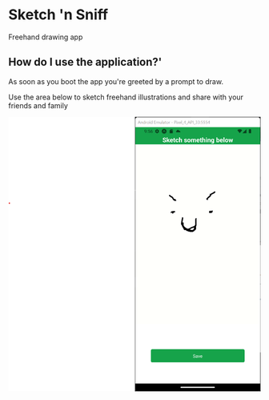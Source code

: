 # Sketch 'n Sniff

Freehand drawing app

## How do I use the application?'

As soon as you boot the app you're greeted by a prompt to draw.

Use the area below to sketch freehand illustrations and share with your friends and family

![Sample Drawing](./images/sample%20drawing.png "Sample Drawing")
